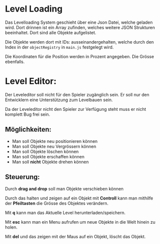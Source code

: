 # Level Loading
Das Levelloading System geschieht über eine Json Datei,
welche geladen wird. Dort drinnen ist ein Array zufinden,
welches weitere JSON Strukturen beeinhaltet.
Dort sind alle Objekte aufgelistet.

Die Objekte werden dort mit IDs: ausseinandergehalten, welche durch den Index in der `objectRegistry` in `main.js` festgelegt wird.

Die Koordinaten für die Position werden in Prozent angegeben.
Die Grösse ebenfalls.


# Level Editor:
Der Leveleditor soll nicht für den Spieler zugänglich sein. Er soll nur den Entwicklern eine Unterstützung zum Levelbauen sein.

Da der Leveleditor nicht den Spieler zur Verfügung steht muss er nicht komplett Bug frei sein.

## Möglichkeiten:
- Man soll Objekte neu positionieren können
- Man soll Objekte neu Vergrössern können
- Man soll Objekte löschen können
- Man soll Objekte erschaffen können
- Man soll **nicht** Objekte drehen können

## Steuerung:
Durch **drag and drop** soll man Objekte verschieben können

Durch das halten und zeigen auf ein Objekt mit **Controll** kann man mithilfe der **Pfeiltasten** die Grösse des Objektes verändern.

Mit **q** kann man das Aktuelle Level herunterladen/speichern.

Mit **esc** kann man ein Menu aufrufen um neue Objekte in die Welt hinein zu holen.

Mit **del** und das zeigen mit der Maus auf ein Objekt, löscht das Objekt.
